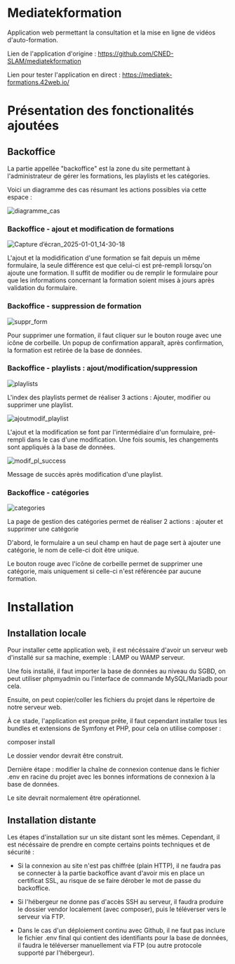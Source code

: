 # Mediatekformation

Application web permettant la consultation et la mise en ligne de vidéos d'auto-formation.

Lien de l'application d'origine : https://github.com/CNED-SLAM/mediatekformation

Lien pour tester l'application en direct : https://mediatek-formations.42web.io/

# Présentation des fonctionalités ajoutées
## Backoffice

La partie appellée "backoffice" est la zone du site permettant à l'administrateur de gérer les formations, les playlists et les catégories.

Voici un diagramme des cas résumant les actions possibles via cette espace : 

![diagramme_cas](https://github.com/user-attachments/assets/1877dcb7-7716-4e53-b1f2-64472007a47e)

### Backoffice - ajout et modification de formations 

![Capture d’écran_2025-01-01_14-30-18](https://github.com/user-attachments/assets/a55d1cf5-8b9f-4051-9ccd-351bddeb5231)

L'ajout et la modidification d'une formation se fait depuis un même formulaire, la seule différence est que celui-ci est pré-rempli lorsqu'on ajoute une formation.
Il suffit de modifier ou de remplir le formulaire pour que les informations concernant la formation soient mises à jours après validation du formulaire.

### Backoffice - suppression de formation

![suppr_form](https://github.com/user-attachments/assets/69ff4f76-316f-4a70-bc55-75bf4ac072f1)

Pour supprimer une formation, il faut cliquer sur le bouton rouge avec une icône de corbeille. Un popup de confirmation apparaît, après confirmation, la formation est retirée de la base de données.

### Backoffice - playlists : ajout/modification/suppression

![playlists](https://github.com/user-attachments/assets/72c027fe-219f-4ca7-813f-bb13f77c77d0)

L'index des playlists permet de réaliser 3 actions : Ajouter, modifier ou supprimer une playlist.

![ajoutmodif_playlist](https://github.com/user-attachments/assets/3bf61ca5-e4e6-4340-8b43-3622db120e51)

L'ajout et la modification se font par l'intermédiaire d'un formulaire, pré-rempli dans le cas d'une modification. Une fois soumis, les changements sont appliqués à la base de données.

![modif_pl_success](https://github.com/user-attachments/assets/4b27e3a6-3907-4aad-98b0-ad82f010dfde)

Message de succès après modification d'une playlist.

### Backoffice - catégories

![categories](https://github.com/user-attachments/assets/cf9dcae2-0e02-4a31-9239-45fc5318245c)

La page de gestion des catégories permet de réaliser 2 actions : ajouter et supprimer une catégorie

D'abord, le formulaire a un seul champ en haut de page sert à ajouter une catégorie, le nom de celle-ci doit être unique.

Le bouton rouge avec l'icône de corbeille permet de supprimer une catégorie, mais uniquement si celle-ci n'est référencée par aucune formation.

# Installation

## Installation locale

Pour installer cette application web, il est nécéssaire d'avoir un serveur web d'installé sur sa machine, exemple : LAMP ou WAMP serveur.

Une fois installé, il faut importer la base de données au niveau du SGBD, on peut utiliser phpmyadmin ou l'interface de commande MySQL/Mariadb pour cela.

Ensuite, on peut copier/coller les fichiers du projet dans le répertoire de notre serveur web.

À ce stade, l'application est preque prête, il faut cependant installer tous les bundles et extensions de Symfony et PHP, pour cela on utilise composer : 

  composer install

Le dossier vendor devrait être construit.

Dernière étape : modifier la chaîne de connexion contenue dans le fichier .env en racine du projet avec les bonnes informations de connexion à la base de données.

Le site devrait normalement être opérationnel.

## Installation distante

Les étapes d'installation sur un site distant sont les mêmes. Cependant, il est nécéssaire de prendre en compte certains points techniques et de sécurité :

- Si la connexion au site n'est pas chiffrée (plain HTTP), il ne faudra pas se connecter à la partie backoffice avant d'avoir mis en place un certificat SSL, au risque de se faire dérober le mot de passe du backoffice.

- Si l'hébergeur ne donne pas d'accès SSH au serveur, il faudra produire le dossier vendor localement (avec composer), puis le téléverser vers le serveur via FTP.

- Dans le cas d'un déploiement continu avec Github, il ne faut pas inclure le fichier .env final qui contient des identifiants pour la base de données, il faudra le téléverser manuellement via FTP (ou autre protocole supporté par l'hébergeur).

